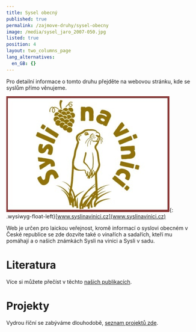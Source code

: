 ```yaml
---
title: Sysel obecný
published: true
permalink: /zajmove-druhy/sysel-obecny
image: /media/sysel_jaro_2007-050.jpg
listed: true
position: 4
layout: two_columns_page
lang_alternatives:
  en_GB: {}
---
```

Pro detailní informace o tomto druhu přejděte na webovou stránku, kde se syslům přímo věnujeme.
<div class="clearfix"></div>

![](/media/syslinavinici.jpg){: .wysiwyg-float-left}[www.syslinavinici.cz](www.syslinavinici.cz)

Web je určen pro laickou veřejnost, kromě informací o syslovi obecném v České republice se zde dozvíte také o vinařích a sadařích, kteří mu pomáhají a o našich známkách Sysli na vinici a Sysli v sadu.

<div class="clearfix"></div>

# Literatura

Více si můžete přečíst v těchto [našich publikacích](/publications#category=sysel).

# Projekty

Vydrou říční se zabýváme dlouhodobě, [seznam projektů zde](/projects#category=sysel).
